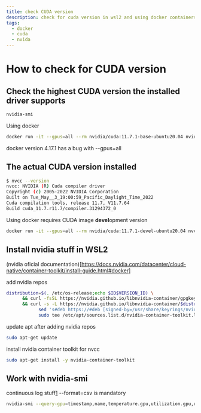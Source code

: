 ```yaml
---
title: check CUDA version
description: check for cuda version in wsl2 and using docker containers
tags:
  - docker
  - cuda
  - nvida
---
```


# How to check for CUDA version

## Check the highest CUDA version the installed driver supports

``` bash
nvidia-smi
```
Using docker
``` bash
docker run -it --gpus=all --rm nvidia/cuda:11.7.1-base-ubuntu20.04 nvidia-smi
```
docker version 4.17.1 has a bug with --gpus=all

## The actual CUDA version installed

```bash
$ nvcc --version
nvcc: NVIDIA (R) Cuda compiler driver
Copyright (c) 2005-2022 NVIDIA Corporation
Built on Tue_May__3_19:00:59_Pacific_Daylight_Time_2022
Cuda compilation tools, release 11.7, V11.7.64
Build cuda_11.7.r11.7/compiler.31294372_0
```

Using docker requires CUDA image **devel**opment version
```bash
docker run -it --gpus=all --rm nvidia/cuda:11.7.1-devel-ubuntu20.04 nvcc --version
```

## Install nvidia stuff in WSL2
(nvidia oficial documentation)[https://docs.nvidia.com/datacenter/cloud-native/container-toolkit/install-guide.html#docker]

add nvidia repos
```bash
distribution=$(. /etc/os-release;echo $ID$VERSION_ID) \
      && curl -fsSL https://nvidia.github.io/libnvidia-container/gpgkey | sudo gpg --dearmor -o /usr/share/keyrings/nvidia-container-toolkit-keyring.gpg \
      && curl -s -L https://nvidia.github.io/libnvidia-container/$distribution/libnvidia-container.list | \
            sed 's#deb https://#deb [signed-by=/usr/share/keyrings/nvidia-container-toolkit-keyring.gpg] https://#g' | \
            sudo tee /etc/apt/sources.list.d/nvidia-container-toolkit.list
```

update apt after adding nvidia repos
```bash
sudo apt-get update
```

install nvidia container toolkit for nvcc
```bash
sudo apt-get install -y nvidia-container-toolkit
```


## Work with nvidia-smi

continuous log stuff[1](https://enterprise-support.nvidia.com/s/article/Useful-nvidia-smi-Queries-2)
--format=csv is mandatory
```bash
nvidia-smi --query-gpu=timestamp,name,temperature.gpu,utilization.gpu,utilization.memory --format=csv -l 2
```
